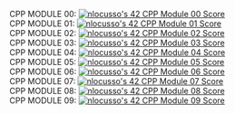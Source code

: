 CPP MODULE 00: [![nlocusso's 42 CPP Module 00 Score](https://badge42.vercel.app/api/v2/cli2vy3vp021309kxo1tonesa/project/3002139)](https://github.com/JaeSeoKim/badge42)  
CPP MODULE 01: [![nlocusso's 42 CPP Module 01 Score](https://badge42.vercel.app/api/v2/cli2vy3vp021309kxo1tonesa/project/3002911)](https://github.com/JaeSeoKim/badge42)  
CPP MODULE 02: [![nlocusso's 42 CPP Module 02 Score](https://badge42.vercel.app/api/v2/cli2vy3vp021309kxo1tonesa/project/3003670)](https://github.com/JaeSeoKim/badge42)  
CPP MODULE 03: [![nlocusso's 42 CPP Module 03 Score](https://badge42.vercel.app/api/v2/cli2vy3vp021309kxo1tonesa/project/3004658)](https://github.com/JaeSeoKim/badge42)  
CPP MODULE 04: [![nlocusso's 42 CPP Module 04 Score](https://badge42.vercel.app/api/v2/cli2vy3vp021309kxo1tonesa/project/3023096)](https://github.com/JaeSeoKim/badge42)  
CPP MODULE 05: [![nlocusso's 42 CPP Module 05 Score](https://badge42.vercel.app/api/v2/cli2vy3vp021309kxo1tonesa/project/3048642)](https://github.com/JaeSeoKim/badge42)  
CPP MODULE 06: [![nlocusso's 42 CPP Module 06 Score](https://badge42.vercel.app/api/v2/cli2vy3vp021309kxo1tonesa/project/3055535)](https://github.com/JaeSeoKim/badge42)  
CPP MODULE 07: [![nlocusso's 42 CPP Module 07 Score](https://badge42.vercel.app/api/v2/cli2vy3vp021309kxo1tonesa/project/3057739)](https://github.com/JaeSeoKim/badge42)  
CPP MODULE 08: [![nlocusso's 42 CPP Module 08 Score](https://badge42.vercel.app/api/v2/cli2vy3vp021309kxo1tonesa/project/3058916)](https://github.com/JaeSeoKim/badge42)  
CPP MODULE 09: [![nlocusso's 42 CPP Module 09 Score](https://badge42.vercel.app/api/v2/cli2vy3vp021309kxo1tonesa/project/3062792)](https://github.com/JaeSeoKim/badge42)
